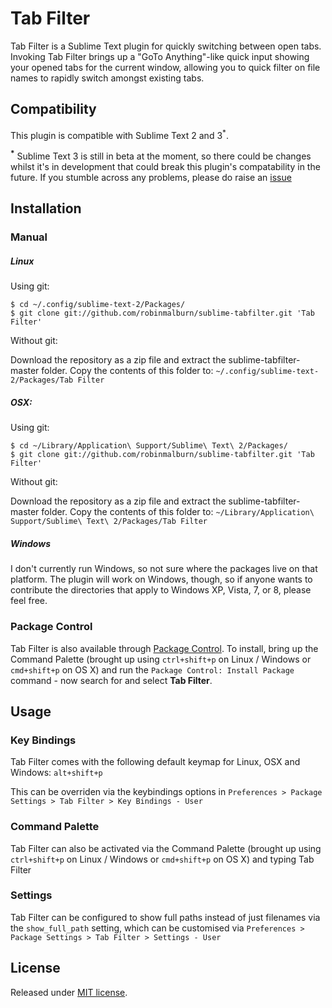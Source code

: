 # Tab Filter

Tab Filter is a Sublime Text plugin for quickly switching between open tabs.  Invoking Tab Filter brings up a "GoTo Anything"-like quick input showing your opened tabs for the current window, allowing you to quick filter on file names to rapidly switch amongst existing tabs.

## Compatibility

This plugin is compatible with Sublime Text 2 and 3<sup>*</sup>.

**<sup>*</sup>** Sublime Text 3 is still in beta at the moment, so there could be changes whilst it's in development that could break this plugin's compatability in the future.  If you stumble across any problems, please do raise an [issue](https://github.com/robinmalburn/sublime-tabfilter/issues)


## Installation

### Manual

##### Linux

Using git:

    $ cd ~/.config/sublime-text-2/Packages/
    $ git clone git://github.com/robinmalburn/sublime-tabfilter.git 'Tab Filter'

Without git:

Download the repository as a zip file and extract the sublime-tabfilter-master folder.  Copy the contents of this folder to:
	`~/.config/sublime-text-2/Packages/Tab Filter`

##### OSX:

Using git:

	$ cd ~/Library/Application\ Support/Sublime\ Text\ 2/Packages/
    $ git clone git://github.com/robinmalburn/sublime-tabfilter.git 'Tab Filter'

Without git:

Download the repository as a zip file and extract the sublime-tabfilter-master folder.  Copy the contents of this folder to:
	`~/Library/Application\ Support/Sublime\ Text\ 2/Packages/Tab Filter`

##### Windows

I don't currently run Windows, so not sure where the packages live on that platform.  The plugin will work on Windows, though, so if anyone wants to contribute the directories that apply to Windows XP, Vista, 7, or 8, please feel free.


### Package Control

Tab Filter is also available through [Package Control](http://wbond.net/sublime\_packages/package\_control).  To install, bring up the Command Palette (brought up using `ctrl+shift+p` on Linux / Windows or `cmd+shift+p` on OS X) and run the `Package Control: Install Package` command - now search for and select **Tab Filter**.


## Usage

### Key Bindings

Tab Filter comes with the following default keymap for Linux, OSX and Windows:  `alt+shift+p`

This can be overriden via the keybindings options in `Preferences > Package Settings > Tab Filter > Key Bindings - User` 

### Command Palette

Tab Filter can also be activated via the Command Palette (brought up using `ctrl+shift+p` on Linux / Windows or `cmd+shift+p` on OS X) and typing Tab Filter

### Settings

Tab Filter can be configured to show full paths instead of just filenames via the `show_full_path` setting, which can be customised via `Preferences > Package Settings > Tab Filter > Settings - User` 

## License

Released under [MIT license](https://github.com/robinmalburn/sublime-tabfilter/blob/master/license.txt).